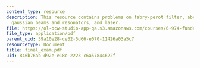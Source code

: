 ```yaml
---
content_type: resource
description: This resource contains problems on fabry-perot filter, abcd matrices,
  gaussian beams and resonators, and laser.
file: https://ol-ocw-studio-app-qa.s3.amazonaws.com/courses/6-974-fundamentals-of-photonics-quantum-electronics-spring-2006/846b76abd92ee18c2223c6a57844622f_final_exam.pdf
file_type: application/pdf
parent_uid: 39a10e28-ce32-5d66-e070-11426a03a5c7
resourcetype: Document
title: final_exam.pdf
uid: 846b76ab-d92e-e18c-2223-c6a57844622f
---
```

